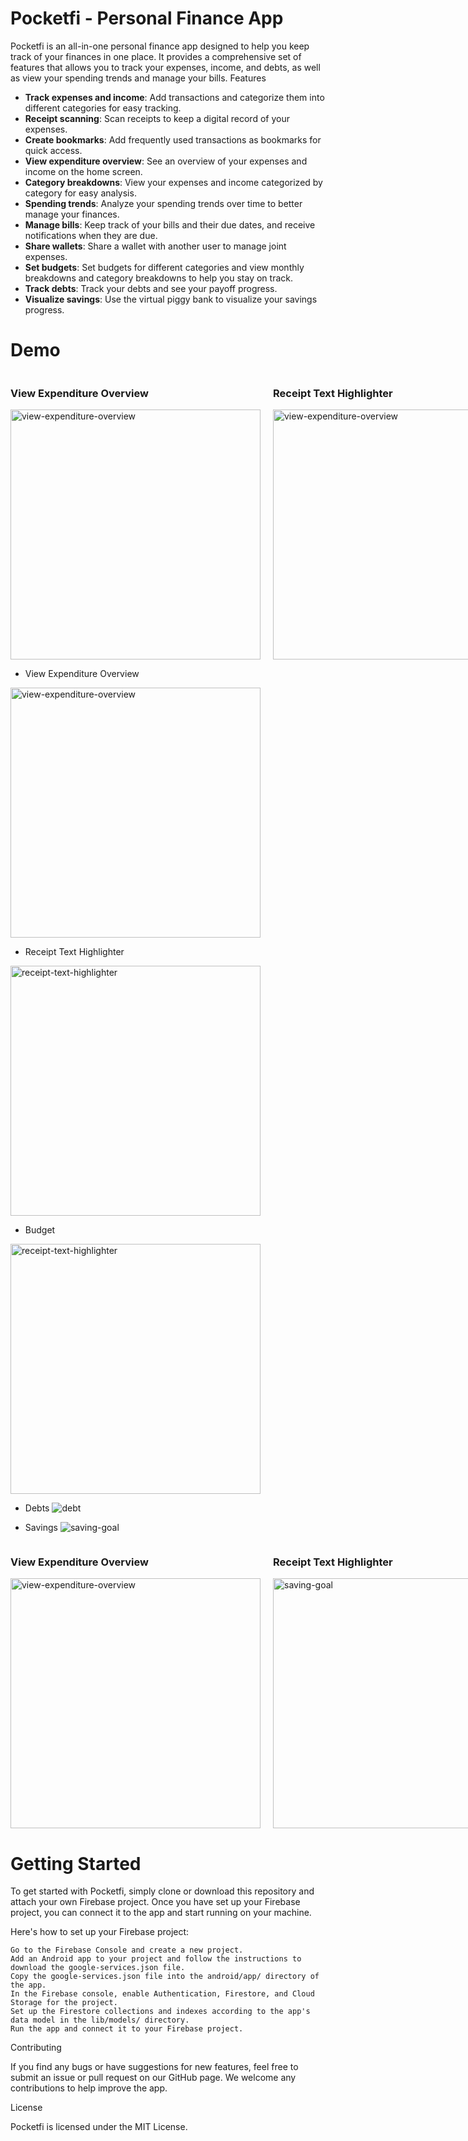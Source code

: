 # Pocketfi - Personal Finance App

Pocketfi is an all-in-one personal finance app designed to help you keep track of your finances in one place. It provides a comprehensive set of features that allows you to track your expenses, income, and debts, as well as view your spending trends and manage your bills.
Features

* **Track expenses and income**: Add transactions and categorize them into different categories for easy tracking.
* **Receipt scanning**: Scan receipts to keep a digital record of your expenses.
* **Create bookmarks**: Add frequently used transactions as bookmarks for quick access.
* **View expenditure overview**: See an overview of your expenses and income on the home screen.
* **Category breakdowns**: View your expenses and income categorized by category for easy analysis.
* **Spending trends**: Analyze your spending trends over time to better manage your finances.
* **Manage bills**: Keep track of your bills and their due dates, and receive notifications when they are due.
* **Share wallets**: Share a wallet with another user to manage joint expenses.
* **Set budgets**: Set budgets for different categories and view monthly breakdowns and category breakdowns to help you stay on track.
* **Track debts**: Track your debts and see your payoff progress.
* **Visualize savings**: Use the virtual piggy bank to visualize your savings progress.

# Demo 

<div style="display:flex;">
  <div style="flex:50%; padding-right:10px;">
    <h3>View Expenditure Overview</h3>
    <img src="https://user-images.githubusercontent.com/55826849/230754276-a7ec00c4-ceb8-4d4e-bc48-76da45e6de63.GIF" alt="view-expenditure-overview" width="400"/>
  </div>
  <div style="flex:50%; padding-left:10px;">
    <h3>Receipt Text Highlighter</h3>
    <img src="https://user-images.githubusercontent.com/55826849/230755142-2bc2b923-69a5-4c5a-9c24-db86fc1bd47c.gif" alt="view-expenditure-overview" width="400"/>
  </div>
</div>

* View Expenditure Overview 
<img src="https://user-images.githubusercontent.com/55826849/230754276-a7ec00c4-ceb8-4d4e-bc48-76da45e6de63.GIF" alt="view-expenditure-overview" width="400"/>

* Receipt Text Highlighter 
<img src="https://user-images.githubusercontent.com/55826849/230755142-2bc2b923-69a5-4c5a-9c24-db86fc1bd47c.gif" alt="receipt-text-highlighter" width="400"/>

* Budget
<img src="https://user-images.githubusercontent.com/55826849/230755819-aedb9570-201a-4943-b54c-475573863b6f.gif" alt="receipt-text-highlighter" width="400"/>

* Debts
![debt](https://user-images.githubusercontent.com/55826849/230755818-4e2eebb1-f9ee-4829-80b8-21da4e38b0ff.gif)

* Savings
![saving-goal](https://user-images.githubusercontent.com/55826849/230755815-61803a23-59e4-46fe-a159-0fa4ca5597d9.gif)

<div style="display:flex;">
  <div style="flex:50%; padding-right:10px;">
    <h3>View Expenditure Overview</h3>
    <img src="https://user-images.githubusercontent.com/55826849/230754276-a7ec00c4-ceb8-4d4e-bc48-76da45e6de63.GIF" alt="view-expenditure-overview" width="400"/>
  </div>
  <div style="flex:50%; padding-left:10px;">
    <h3>Receipt Text Highlighter</h3>
    <img src="https://user-images.githubusercontent.com/55826849/230755815-61803a23-59e4-46fe-a159-0fa4ca5597d9.gif" alt="saving-goal" width="400"/>
  </div>
</div>







# Getting Started

To get started with Pocketfi, simply clone or download this repository and attach your own Firebase project. Once you have set up your Firebase project, you can connect it to the app and start running on your machine.

Here's how to set up your Firebase project:

    Go to the Firebase Console and create a new project.
    Add an Android app to your project and follow the instructions to download the google-services.json file.
    Copy the google-services.json file into the android/app/ directory of the app.
    In the Firebase console, enable Authentication, Firestore, and Cloud Storage for the project.
    Set up the Firestore collections and indexes according to the app's data model in the lib/models/ directory.
    Run the app and connect it to your Firebase project.

Contributing

If you find any bugs or have suggestions for new features, feel free to submit an issue or pull request on our GitHub page. We welcome any contributions to help improve the app.

License

Pocketfi is licensed under the MIT License.
